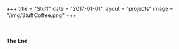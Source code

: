 +++
title = "Stuff"
date = "2017-01-01"
layout = "projects"
image = "/img/StuffCoffee.png"
+++


<div class="stuff-img-grid">
	<img src="/img/StuffAlarm.png" alt="">
	<img src="/img/StuffBackpack.png" alt="">
	<img src="/img/StuffBoot.png" alt="">
	<img src="/img/StuffBottle.png" alt="">
	<img src="/img/StuffBurger.png" alt="">
	<img src="/img/StuffCarrott.png" alt="">
	<img src="/img/StuffCoffee.png" alt="">
	<img src="/img/StuffCola.png" alt="">
	<img src="/img/StuffCorn.png" alt="">
	<img src="/img/StuffFish.png" alt="">
	<img src="/img/StuffGameboy.png" alt="">
	<img src="/img/StuffiMac.png" alt="">
	<img src="/img/StuffLight.png" alt="">
	<img src="/img/StuffMario.png" alt="">
	<img src="/img/StuffMelone.png" alt="">
	<img src="/img/StuffMug.png" alt="">
	<img src="/img/StuffPalmtree.png" alt="">
	<img src="/img/StuffPineapple.png" alt="">
	<img src="/img/StuffRadic.png" alt="">
	<img src="/img/StuffScooter.png" alt="">
	<img src="/img/StuffSparcle.png" alt="">
	<img src="/img/StuffSurfboards.png" alt="">
	<img src="/img/StuffTetris.png" alt="">
	<img src="/img/StuffWasher.png" alt="">
</div>





<h4>The End</h4>